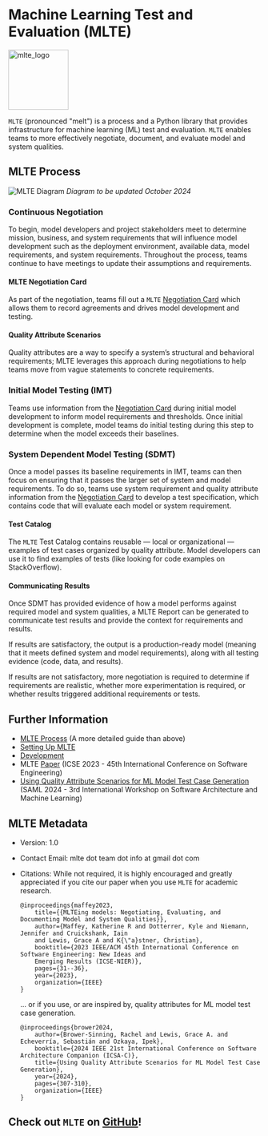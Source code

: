 
# Machine Learning Test and Evaluation (MLTE)

<img src="https://raw.githubusercontent.com/mlte-team/mlte/master/assets/MLTE_Logo_Color.svg" alt="mlte_logo" width="120"/>

`MLTE` (pronounced "melt") is a process and a Python library that provides infrastructure for machine learning (ML) test and evaluation. `MLTE` enables teams to more effectively negotiate, document, and evaluate model and system qualities. 

## MLTE Process
![MLTE Diagram](img/MLTE_Diagram_Dark.png)
*Diagram to be updated October 2024*

### Continuous Negotiation
To begin, model developers and project stakeholders meet to determine mission, business, and system requirements that will influence model development such as the deployment environment, available data, model requirements, and system requirements. Throughout the process, teams continue to have meetings to update their assumptions and requirements.

#### MLTE Negotiation Card
As part of the negotiation, teams fill out a `MLTE` [Negotiation Card](negotiation_card.md) which allows them to record agreements and drives model development and testing.

#### Quality Attribute Scenarios
Quality attributes are a way to specify a system’s structural and behavioral requirements; MLTE leverages this approach during negotiations to help teams move from vague statements to concrete requirements.

### Initial Model Testing (IMT)
Teams use information from the [Negotiation Card](negotiation_card.md) during initial model development to inform model requirements and thresholds. Once initial development is complete, model teams do initial testing during this step to determine when the model exceeds their baselines.

### System Dependent Model Testing (SDMT)
Once a model passes its baseline requirements in IMT, teams can then focus on ensuring that it passes the larger set of system and model requirements. To do so, teams use system requirement and quality attribute information from the [Negotiation Card](negotiation_card.md) to develop a test specification, which contains code that will evaluate each model or system requirement.

#### Test Catalog
The `MLTE` Test Catalog contains reusable — local or organizational — examples of test cases organized by quality attribute. Model developers can use it to find examples of tests (like looking for code examples on StackOverflow).

#### Communicating Results
Once SDMT has provided evidence of how a model performs against required model and system qualities, a MLTE Report can be generated to communicate test results and provide the context for requirements and results.

If results are satisfactory, the output is a production-ready model (meaning that it meets defined system and model requirements), along with all testing evidence (code, data, and results). 

If results are not satisfactory, more negotiation is required to determine if requirements are realistic, whether more experimentation is required, or whether results triggered additional requirements or tests.

## Further Information

- [MLTE Process](mlte_process.md) (A more detailed guide than above)
- [Setting Up MLTE](setting_up_mlte.md)
- [Development](development.md)
- MLTE <a href="https://arxiv.org/abs/2303.01998" target="_blank">Paper</a> (ICSE 2023 - 45th International Conference on Software Engineering)
- <a href="https://doi.org/10.48550/arXiv.2406.08575" target="_blank">Using Quality Attribute Scenarios for ML Model Test Case Generation</a> (SAML 2024 - 3rd International Workshop on Software Architecture and Machine Learning)

## MLTE Metadata

- Version: 1.0
- Contact Email: mlte dot team dot info at gmail dot com
- Citations: While not required, it is highly encouraged and greatly appreciated if you cite our paper when you use `MLTE` for academic research.

    ```
    @inproceedings{maffey2023,
        title={{MLTEing models: Negotiating, Evaluating, and Documenting Model and System Qualities}},
        author={Maffey, Katherine R and Dotterrer, Kyle and Niemann, Jennifer and Cruickshank, Iain 
        and Lewis, Grace A and K{\"a}stner, Christian},
        booktitle={2023 IEEE/ACM 45th International Conference on Software Engineering: New Ideas and
        Emerging Results (ICSE-NIER)},
        pages={31--36},
        year={2023},
        organization={IEEE}
    }
    ```
    ... or if you use, or are inspired by, quality attributes for ML model test case generation.
    ```
    @inproceedings{brower2024,
        author={Brower-Sinning, Rachel and Lewis, Grace A. and Echeverría, Sebastián and Ozkaya, Ipek},
        booktitle={2024 IEEE 21st International Conference on Software Architecture Companion (ICSA-C)}, 
        title={Using Quality Attribute Scenarios for ML Model Test Case Generation}, 
        year={2024},
        pages={307-310},
        organization={IEEE}
    }  
    ```


## Check out `MLTE` on <a href="https://github.com/mlte-team/mlte" target="_blank">GitHub</a>!